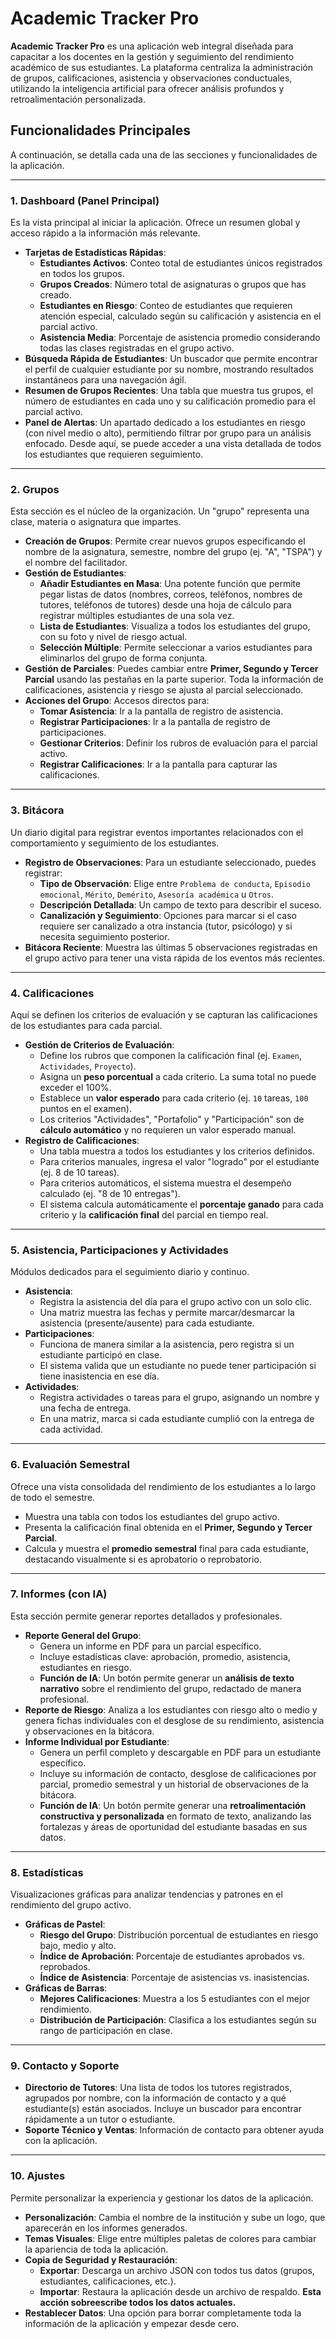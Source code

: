 # Academic Tracker Pro

**Academic Tracker Pro** es una aplicación web integral diseñada para capacitar a los docentes en la gestión y seguimiento del rendimiento académico de sus estudiantes. La plataforma centraliza la administración de grupos, calificaciones, asistencia y observaciones conductuales, utilizando la inteligencia artificial para ofrecer análisis profundos y retroalimentación personalizada.

## Funcionalidades Principales

A continuación, se detalla cada una de las secciones y funcionalidades de la aplicación.

---

### 1. Dashboard (Panel Principal)

Es la vista principal al iniciar la aplicación. Ofrece un resumen global y acceso rápido a la información más relevante.

-   **Tarjetas de Estadísticas Rápidas**:
    -   **Estudiantes Activos**: Conteo total de estudiantes únicos registrados en todos los grupos.
    -   **Grupos Creados**: Número total de asignaturas o grupos que has creado.
    -   **Estudiantes en Riesgo**: Conteo de estudiantes que requieren atención especial, calculado según su calificación y asistencia en el parcial activo.
    -   **Asistencia Media**: Porcentaje de asistencia promedio considerando todas las clases registradas en el grupo activo.
-   **Búsqueda Rápida de Estudiantes**: Un buscador que permite encontrar el perfil de cualquier estudiante por su nombre, mostrando resultados instantáneos para una navegación ágil.
-   **Resumen de Grupos Recientes**: Una tabla que muestra tus grupos, el número de estudiantes en cada uno y su calificación promedio para el parcial activo.
-   **Panel de Alertas**: Un apartado dedicado a los estudiantes en riesgo (con nivel medio o alto), permitiendo filtrar por grupo para un análisis enfocado. Desde aquí, se puede acceder a una vista detallada de todos los estudiantes que requieren seguimiento.

---

### 2. Grupos

Esta sección es el núcleo de la organización. Un "grupo" representa una clase, materia o asignatura que impartes.

-   **Creación de Grupos**: Permite crear nuevos grupos especificando el nombre de la asignatura, semestre, nombre del grupo (ej. "A", "TSPA") y el nombre del facilitador.
-   **Gestión de Estudiantes**:
    -   **Añadir Estudiantes en Masa**: Una potente función que permite pegar listas de datos (nombres, correos, teléfonos, nombres de tutores, teléfonos de tutores) desde una hoja de cálculo para registrar múltiples estudiantes de una sola vez.
    -   **Lista de Estudiantes**: Visualiza a todos los estudiantes del grupo, con su foto y nivel de riesgo actual.
    -   **Selección Múltiple**: Permite seleccionar a varios estudiantes para eliminarlos del grupo de forma conjunta.
-   **Gestión de Parciales**: Puedes cambiar entre **Primer, Segundo y Tercer Parcial** usando las pestañas en la parte superior. Toda la información de calificaciones, asistencia y riesgo se ajusta al parcial seleccionado.
-   **Acciones del Grupo**: Accesos directos para:
    -   **Tomar Asistencia**: Ir a la pantalla de registro de asistencia.
    -   **Registrar Participaciones**: Ir a la pantalla de registro de participaciones.
    -   **Gestionar Criterios**: Definir los rubros de evaluación para el parcial activo.
    -   **Registrar Calificaciones**: Ir a la pantalla para capturar las calificaciones.

---

### 3. Bitácora

Un diario digital para registrar eventos importantes relacionados con el comportamiento y seguimiento de los estudiantes.

-   **Registro de Observaciones**: Para un estudiante seleccionado, puedes registrar:
    -   **Tipo de Observación**: Elige entre `Problema de conducta`, `Episodio emocional`, `Mérito`, `Demérito`, `Asesoría académica` u `Otros`.
    -   **Descripción Detallada**: Un campo de texto para describir el suceso.
    -   **Canalización y Seguimiento**: Opciones para marcar si el caso requiere ser canalizado a otra instancia (tutor, psicólogo) y si necesita seguimiento posterior.
-   **Bitácora Reciente**: Muestra las últimas 5 observaciones registradas en el grupo activo para tener una vista rápida de los eventos más recientes.

---

### 4. Calificaciones

Aquí se definen los criterios de evaluación y se capturan las calificaciones de los estudiantes para cada parcial.

-   **Gestión de Criterios de Evaluación**:
    -   Define los rubros que componen la calificación final (ej. `Examen`, `Actividades`, `Proyecto`).
    -   Asigna un **peso porcentual** a cada criterio. La suma total no puede exceder el 100%.
    -   Establece un **valor esperado** para cada criterio (ej. `10` tareas, `100` puntos en el examen).
    -   Los criterios "Actividades", "Portafolio" y "Participación" son de **cálculo automático** y no requieren un valor esperado manual.
-   **Registro de Calificaciones**:
    -   Una tabla muestra a todos los estudiantes y los criterios definidos.
    -   Para criterios manuales, ingresa el valor "logrado" por el estudiante (ej. 8 de 10 tareas).
    -   Para criterios automáticos, el sistema muestra el desempeño calculado (ej. "8 de 10 entregas").
    -   El sistema calcula automáticamente el **porcentaje ganado** para cada criterio y la **calificación final** del parcial en tiempo real.

---

### 5. Asistencia, Participaciones y Actividades

Módulos dedicados para el seguimiento diario y continuo.

-   **Asistencia**:
    -   Registra la asistencia del día para el grupo activo con un solo clic.
    -   Una matriz muestra las fechas y permite marcar/desmarcar la asistencia (presente/ausente) para cada estudiante.
-   **Participaciones**:
    -   Funciona de manera similar a la asistencia, pero registra si un estudiante participó en clase.
    -   El sistema valida que un estudiante no puede tener participación si tiene inasistencia en ese día.
-   **Actividades**:
    -   Registra actividades o tareas para el grupo, asignando un nombre y una fecha de entrega.
    -   En una matriz, marca si cada estudiante cumplió con la entrega de cada actividad.

---

### 6. Evaluación Semestral

Ofrece una vista consolidada del rendimiento de los estudiantes a lo largo de todo el semestre.

-   Muestra una tabla con todos los estudiantes del grupo activo.
-   Presenta la calificación final obtenida en el **Primer, Segundo y Tercer Parcial**.
-   Calcula y muestra el **promedio semestral** final para cada estudiante, destacando visualmente si es aprobatorio o reprobatorio.

---

### 7. Informes (con IA)

Esta sección permite generar reportes detallados y profesionales.

-   **Reporte General del Grupo**:
    -   Genera un informe en PDF para un parcial específico.
    -   Incluye estadísticas clave: aprobación, promedio, asistencia, estudiantes en riesgo.
    -   **Función de IA**: Un botón permite generar un **análisis de texto narrativo** sobre el rendimiento del grupo, redactado de manera profesional.
-   **Reporte de Riesgo**: Analiza a los estudiantes con riesgo alto o medio y genera fichas individuales con el desglose de su rendimiento, asistencia y observaciones en la bitácora.
-   **Informe Individual por Estudiante**:
    -   Genera un perfil completo y descargable en PDF para un estudiante específico.
    -   Incluye su información de contacto, desglose de calificaciones por parcial, promedio semestral y un historial de observaciones de la bitácora.
    -   **Función de IA**: Un botón permite generar una **retroalimentación constructiva y personalizada** en formato de texto, analizando las fortalezas y áreas de oportunidad del estudiante basadas en sus datos.

---

### 8. Estadísticas

Visualizaciones gráficas para analizar tendencias y patrones en el rendimiento del grupo activo.

-   **Gráficas de Pastel**:
    -   **Riesgo del Grupo**: Distribución porcentual de estudiantes en riesgo bajo, medio y alto.
    -   **Índice de Aprobación**: Porcentaje de estudiantes aprobados vs. reprobados.
    -   **Índice de Asistencia**: Porcentaje de asistencias vs. inasistencias.
-   **Gráficas de Barras**:
    -   **Mejores Calificaciones**: Muestra a los 5 estudiantes con el mejor rendimiento.
    -   **Distribución de Participación**: Clasifica a los estudiantes según su rango de participación en clase.

---

### 9. Contacto y Soporte

-   **Directorio de Tutores**: Una lista de todos los tutores registrados, agrupados por nombre, con la información de contacto y a qué estudiante(s) están asociados. Incluye un buscador para encontrar rápidamente a un tutor o estudiante.
-   **Soporte Técnico y Ventas**: Información de contacto para obtener ayuda con la aplicación.

---

### 10. Ajustes

Permite personalizar la experiencia y gestionar los datos de la aplicación.

-   **Personalización**: Cambia el nombre de la institución y sube un logo, que aparecerán en los informes generados.
-   **Temas Visuales**: Elige entre múltiples paletas de colores para cambiar la apariencia de toda la aplicación.
-   **Copia de Seguridad y Restauración**:
    -   **Exportar**: Descarga un archivo JSON con todos tus datos (grupos, estudiantes, calificaciones, etc.).
    -   **Importar**: Restaura la aplicación desde un archivo de respaldo. **Esta acción sobreescribe todos los datos actuales.**
-   **Restablecer Datos**: Una opción para borrar completamente toda la información de la aplicación y empezar desde cero.